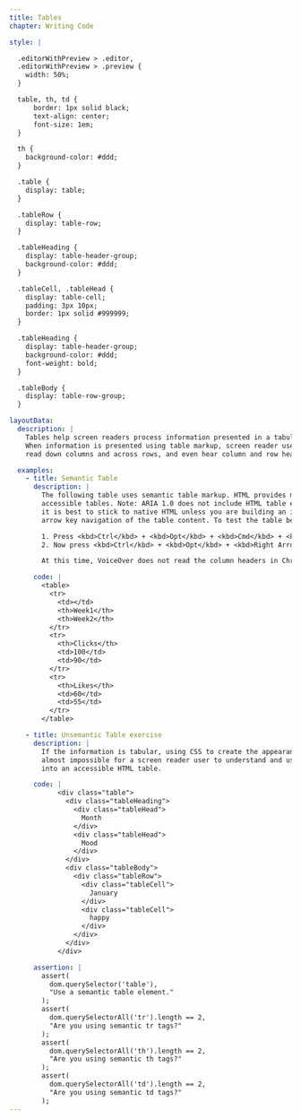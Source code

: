 ```yaml
---
title: Tables
chapter: Writing Code

style: |

  .editorWithPreview > .editor,
  .editorWithPreview > .preview {
    width: 50%;
  }

  table, th, td {
      border: 1px solid black;
      text-align: center;
      font-size: 1em;
  }

  th {
    background-color: #ddd;
  }

  .table {
    display: table;
  }

  .tableRow {
    display: table-row;
  }

  .tableHeading {
    display: table-header-group;
    background-color: #ddd;
  }

  .tableCell, .tableHead {
    display: table-cell;
    padding: 3px 10px;
    border: 1px solid #999999;
  }

  .tableHeading {
    display: table-header-group;
    background-color: #ddd;
    font-weight: bold;
  }

  .tableBody {
    display: table-row-group;
  }

layoutData:
  description: |
    Tables help screen readers process information presented in a tabular format.
    When information is presented using table markup, screen reader users can
    read down columns and across rows, and even hear column and row headings as they do so.

  examples:
    - title: Semantic Table
      description: |
        The following table uses semantic table markup. HTML provides many elements and attributes to create fully
        accessible tables. Note: ARIA 1.0 does not include HTML table equivalence; that is coming in ARIA 1.1. So
        it is best to stick to native HTML unless you are building an interactive grid that includes two-dimensional
        arrow key navigation of the table content. To test the table below with VoiceOver:

        1. Press <kbd>Ctrl</kbd> + <kbd>Opt</kbd> + <kbd>Cmd</kbd> + <kbd>h</kbd> repeatedly until you reach the Editor Output region.
        2. Now press <kbd>Ctrl</kbd> + <kbd>Opt</kbd> + <kbd>Right Arrow</kbd> repeatedly to navigate the table cells.

        At this time, VoiceOver does not read the column headers in Chrome. However, VoiceOver does read them in Safari. Windows screen readers typically read column and row headers as well.

      code: |
        <table>
          <tr>
            <td></td>
            <th>Week1</th>
            <th>Week2</th>
          </tr>
          <tr>
            <th>Clicks</th>
            <td>100</td>
            <td>90</td>
          </tr>
          <tr>
            <th>Likes</th>
            <td>60</td>
            <td>55</td>
          </tr>
        </table>

    - title: Unsemantic Table exercise
      description: |
        If the information is tabular, using CSS to create the appearance of a table makes the information
        almost impossible for a screen reader user to understand and use. Convert the following tabular data
        into an accessible HTML table.

      code: |
            <div class="table">
              <div class="tableHeading">
                <div class="tableHead">
                  Month
                </div>
                <div class="tableHead">
                  Mood
                </div>
              </div>
              <div class="tableBody">
                <div class="tableRow">
                  <div class="tableCell">
                    January
                  </div>
                  <div class="tableCell">
                    happy
                  </div>
                </div>
              </div>
            </div>

      assertion: |
        assert(
          dom.querySelector('table'),
          "Use a semantic table element."
        );
        assert(
          dom.querySelectorAll('tr').length == 2,
          "Are you using semantic tr tags?"
        );
        assert(
          dom.querySelectorAll('th').length == 2,
          "Are you using semantic th tags?"
        );
        assert(
          dom.querySelectorAll('td').length == 2,
          "Are you using semantic td tags?"
        );
---
```

